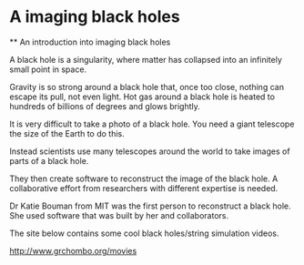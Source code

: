 A imaging black holes
=============================
** An introduction into imaging black holes

A black hole is a singularity, where matter has collapsed into an infinitely small point in space.

Gravity is so strong around a black hole that, once too close, nothing can escape its pull, not even light. 
Hot gas around a black hole is heated to hundreds of billions of degrees and glows brightly.

It is very difficult to take a photo of a black hole. You need a giant telescope the size of the Earth to do this.

Instead scientists use many telescopes around the world to take images of parts of a black hole.

They then create software to reconstruct the image of the black hole. A collaborative effort from researchers with different expertise is needed.

Dr Katie Bouman from MIT was the first person to reconstruct a black hole. She used software that was built by her and collaborators.

The site below contains some cool black holes/string simulation videos.

http://www.grchombo.org/movies
